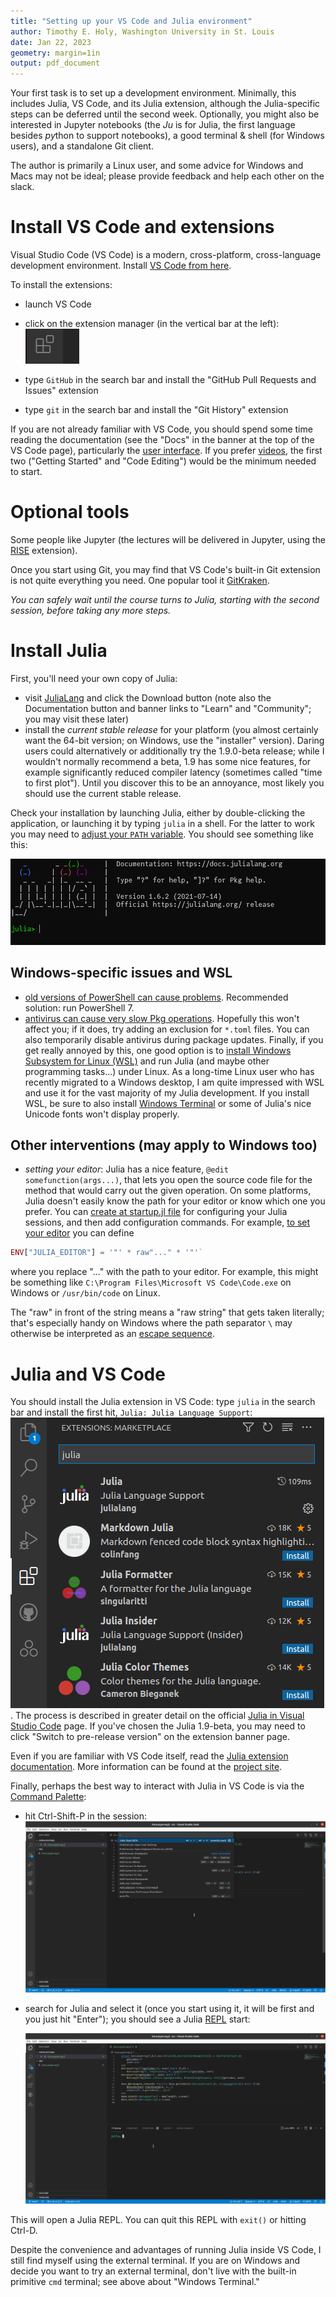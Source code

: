```yaml
---
title: "Setting up your VS Code and Julia environment"
author: Timothy E. Holy, Washington University in St. Louis
date: Jan 22, 2023
geometry: margin=1in
output: pdf_document
---
```


Your first task is to set up a development environment. Minimally, this includes Julia, VS Code, and its Julia extension, although the Julia-specific steps can be deferred until the second week.  Optionally, you might also be interested in Jupyter notebooks (the *Ju* is for Julia, the first language besides *py*thon to support notebooks), a good terminal & shell (for Windows users), and a standalone Git client.

The author is primarily a Linux user, and some advice for Windows and Macs may not be ideal; please provide feedback and help each other on the slack.

# Install VS Code and extensions

Visual Studio Code (VS Code) is a modern, cross-platform, cross-language development environment.  Install [VS Code from here](https://code.visualstudio.com/).

To install the extensions:

- launch VS Code

- click on the extension manager (in the vertical bar at the left):
  ![extension-manager](figures/vscode_extensions.png)

- type `GitHub` in the search bar and install the "GitHub Pull Requests and Issues" extension

- type `git` in the search bar and install the "Git History" extension

If you are not already familiar with VS Code, you should spend some time reading the documentation (see the "Docs" in the banner at the top of the VS Code page), particularly the [user interface](https://code.visualstudio.com/docs/getstarted/userinterface).  If you prefer [videos](https://code.visualstudio.com/docs/getstarted/introvideos), the first two ("Getting Started" and "Code Editing") would be the minimum needed to start.

# Optional tools

Some people like Jupyter (the lectures will be delivered in Jupyter, using the [RISE](https://rise.readthedocs.io/en/stable/index.html) extension).

Once you start using Git, you may find that VS Code's built-in Git extension is not quite everything you need.  One popular tool it [GitKraken](https://www.gitkraken.com/).

*You can safely wait until the course turns to Julia, starting with the second session, before taking any more steps.*

# Install Julia

First, you'll need your own copy of Julia:

- visit [JuliaLang](https://julialang.org/) and click the Download button (note also the Documentation button and banner links to "Learn" and "Community"; you may visit these later)
- install the *current stable release* for your platform (you almost certainly want the 64-bit version; on Windows, use the "installer" version). Daring users could alternatively or additionally try the 1.9.0-beta release; while I wouldn't normally recommend a beta, 1.9 has some nice features, for example significantly reduced compiler latency (sometimes called "time to first plot"). Until you discover this to be an annoyance, most likely you should use the current stable release.

Check your installation by launching Julia, either by double-clicking the application, or launching it by typing `julia` in a shell.  For the latter to work you may need to [adjust your `PATH` variable](https://julialang.org/downloads/platform/).  You should see something like this:

![julia terminal](figures/julia_term_1.png)

## Windows-specific issues and WSL

- [old versions of PowerShell can cause problems](https://discourse.julialang.org/t/antivirus-hit-during-package-install/48706). Recommended solution: run PowerShell 7.
- [antivirus can cause very slow Pkg operations](https://discourse.julialang.org/t/status-of-pkg-speed-improvements-outside-us-in-v1-5/46395/7). Hopefully this won't affect you; if it does, try adding an exclusion for `*.toml` files.  You can also temporarily disable antivirus during package updates. Finally, if you get really annoyed by this, one good option is to [install Windows Subsystem for Linux (WSL)](https://learn.microsoft.com/en-us/windows/wsl/install) and run Julia (and maybe other programming tasks...) under Linux.  As a long-time Linux user who has recently migrated to a Windows desktop, I am quite impressed with WSL and use it for the vast majority of my Julia development. If you install WSL, be sure to also install [Windows Terminal](https://learn.microsoft.com/en-us/windows/terminal/install) or some of Julia's nice Unicode fonts won't display properly.

## Other interventions (may apply to Windows too)

- *setting your editor*: Julia has a nice feature, `@edit somefunction(args...)`, that lets you open the source code file for the method that would carry out the given operation. On some platforms, Julia doesn't easily know the path for your editor or know which one you prefer. You can [create at startup.jl file](https://docs.julialang.org/en/v1/manual/environment-variables/) for configuring your Julia sessions, and then add configuration commands. For example, [to set your editor](https://discourse.julialang.org/t/edit-on-windows/1695) you can define

```julia
ENV["JULIA_EDITOR"] = '"' * raw"..." * '"'`
```

where you replace "..." with the path to your editor. For example, this might be something like `C:\Program Files\Microsoft VS Code\Code.exe` on Windows or `/usr/bin/code` on Linux.

 The "raw" in front of the string means a "raw string" that gets taken literally; that's especially handy on Windows where the path separator `\` may otherwise be interpreted as an [escape sequence](https://docs.microsoft.com/en-us/cpp/c-language/escape-sequences?view=msvc-160).

# Julia and VS Code

You should install the Julia extension in VS Code:
type `julia` in the search bar and install the first hit, `Julia: Julia Language Support`:
![julia-extension](figures/julia_extension.png). The process is described in greater detail on the official [Julia in Visual Studio Code](https://code.visualstudio.com/docs/languages/julia) page. If you've chosen the Julia 1.9-beta, you may need to click "Switch to pre-release version" on the extension banner page.

Even if you are familiar with VS Code itself, read the [Julia extension documentation](https://code.visualstudio.com/docs/languages/julia).  More information can be found at the [project site](https://www.julia-vscode.org/).

Finally, perhaps the best way to interact with Julia in VS Code is via the [Command Palette](https://code.visualstudio.com/docs/getstarted/userinterface#_command-palette):

- hit Ctrl-Shift-P in the session:
  ![The Command Palette (Ctrl-Shift-P)](figures/vscode_ctrl_shift_p.png)

- search for Julia and select it (once you start using it, it will be first and you just hit "Enter"); you should see a Julia [REPL](https://en.wikipedia.org/wiki/Read%E2%80%93eval%E2%80%93print_loop) start:

  ![The VS Code Julia REPL](figures/vscode_with_julia_repl.png)

This will open a Julia REPL. You can quit this REPL with `exit()` or hitting Ctrl-D.

Despite the convenience and advantages of running Julia inside VS Code, I still find myself using the external terminal.  If you are on Windows and decide you want to try an external terminal, don't live with the built-in primitive `cmd` terminal; see above about "Windows Terminal."

